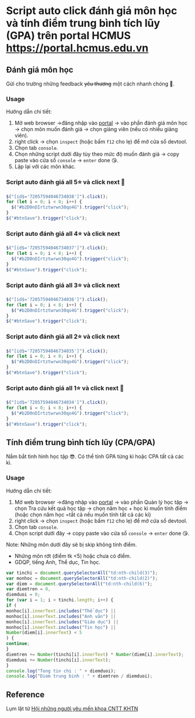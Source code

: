 # Script auto click đánh giá môn học và tính điểm trung bình tích lũy (GPA) trên portal HCMUS https://portal.hcmus.edu.vn


## Đánh giá môn học

Gửi cho trường những feedback ~~yêu thương~~ một cách nhanh chóng 🥰.

### Usage

Hướng dẫn chi tiết:

1. Mở web browser &rarr;đăng nhập vào [portal](https://portal.hcmus.edu.vn) &rarr; vào phần đánh giá môn học &rarr; chọn môn muốn đánh giá &rarr; chọn giảng viên (nếu có nhiều giảng viên).
2. right click &rarr; chọn `inspect` (hoặc bấm `f12` cho lẹ) để mở cửa sổ devtool.
3. Chọn tab `console`.
4. Chọn những script dưới đây tùy theo mức độ muốn đánh giá &rarr; copy paste vào cửa sổ `console` &rarr; `enter` done 😘.
5. Lặp lại với các môn khác.

### Script auto đánh giá all 5⭐ và click next 🥰

```js
$("[id$='72057594046734038']").click();
for (let i = 0; i < 8; i++) {
  $("#b2D0nDIrtztwrwn30qo4G").trigger("click");
}
$("#btnSave").trigger("click");
```


### Script auto đánh giá all 4⭐ và click next

```js
$("[id$='72057594046734037']").click();
for (let i = 0; i < 8; i++) {
  $("#b2D0nDIrtztwrwn30qo4G").trigger("click");
}
$("#btnSave").trigger("click");
```


### Script auto đánh giá all 3⭐ và click next

```js
$("[id$='72057594046734036']").click();
for (let i = 0; i < 8; i++) {
  $("#b2D0nDIrtztwrwn30qo4G").trigger("click");
}
$("#btnSave").trigger("click");
```


### Script auto đánh giá all 2⭐ và click next

```js
$("[id$='72057594046734035']").click();
for (let i = 0; i < 8; i++) {
  $("#b2D0nDIrtztwrwn30qo4G").trigger("click");
}
$("#btnSave").trigger("click");
```


### Script auto đánh giá all 1⭐ và click next 👿

```js
$("[id$='72057594046734034']").click();
for (let i = 0; i < 8; i++) {
  $("#b2D0nDIrtztwrwn30qo4G").trigger("click");
}
$("#btnSave").trigger("click");
```

## Tính điểm trung bình tích lũy (CPA/GPA)

Nắm bắt tình hình học tập 😎. Có thể tính GPA từng kì hoặc CPA tất cả các kì.

### Usage

Hướng dẫn chi tiết:

1. Mở web browser &rarr;đăng nhập vào [portal](https://portal.hcmus.edu.vn) &rarr; vào phần Quản lý học tập &rarr; chọn Tra cứu kết quả học tập &rarr; chọn năm học + học kì muốn tính điểm (hoặc chọn năm học =tất cả nếu muốn tính tất cả các kì)
2. right click &rarr; chọn `inspect` (hoặc bấm `f12` cho lẹ) để mở cửa sổ devtool.
3. Chọn tab `console`.
4. Chọn script dưới đây &rarr; copy paste vào cửa sổ `console` &rarr; `enter` done 😘.

Note: Những môn dưới đây sẽ bị skip không tính điểm.
- Những môn rớt (điểm tk <5) hoặc chưa có điểm.
- GDQP, tiếng Anh, Thể dục, Tin học.

```js
var tinchi = document.querySelectorAll("td:nth-child(3)");
var monhoc = document.querySelectorAll("td:nth-child(2)");
var diem = document.querySelectorAll("td:nth-child(6)");
var diemtren = 0,
diemduoi = 0;
for (var i = 1; i < tinchi.length; i++) {
if (
monhoc[i].innerText.includes("Thể dục") ||
monhoc[i].innerText.includes("Anh văn") ||
monhoc[i].innerText.includes("Giáo dục") ||
monhoc[i].innerText.includes("Tin học") ||
Number(diem[i].innerText) < 5
) {
continue;
}
diemtren += Number(tinchi[i].innerText) * Number(diem[i].innerText);
diemduoi += Number(tinchi[i].innerText);
}
console.log("Tong tin chi : " + diemduoi);
console.log("Diem trung binh : " + diemtren / diemduoi);
```

## Reference

Lụm lặt từ [Hội những người yêu mến khoa CNTT KHTN](https://www.facebook.com/groups/248509253599529)
